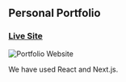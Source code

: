 ## Personal Portfolio

### [Live Site](https://jsmasterypro.com)

![Portfolio Website](https://i.ibb.co/WgPMpts/image.png)

We have used React and Next.js.
